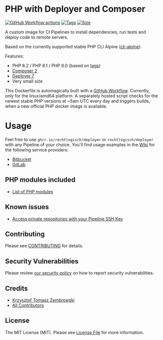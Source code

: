 # PHP with Deployer and Composer

[![GitHub Workflow actions](https://github.com/rechtlogisch/deployer/workflows/Build%20and%20publish%20Docker%20images/badge.svg)](https://github.com/rechtlogisch/deployer/actions)
[![Tags](https://ghcr-badge.deta.dev/rechtlogisch/deployer/tags)](https://github.com/rechtlogisch/deployer/pkgs/container/deployer)
[![Size](https://ghcr-badge.deta.dev/rechtlogisch/deployer/size?tag=latest)](https://github.com/rechtlogisch/deployer/pkgs/container/php-with-ffi/?tag=latest)

A custom image for CI Pipelines to install dependencies, run tests and deploy code to remote servers.  

Based on the currently supported stable PHP CLI Alpine ([cli-alpine](https://github.com/docker-library/docs/blob/master/php/README.md#supported-tags-and-respective-dockerfile-links)).

Features:
- PHP 8.2 / PHP 8.1 / PHP 8.0 (based on [tags](https://hub.docker.com/repository/docker/rechtlogisch/deployer/tags))
- [Composer 2](https://getcomposer.org/)
- [Deployer 7](https://deployer.org/)
- Very small size

This Dockerfile is automagically built with a [GitHub Workflow](.github/workflows/build-and-publish.yml). Currently, only for the linux/amd64 platform. A separately hosted script checks for the newest stable PHP versions at ~5am UTC every day and triggers builds, when a new official PHP docker image is available.

# Usage

Feel free to use `ghcr.io/rechtlogisch/deployer` or `rechtlogisch/deployer` with any Pipeline of your choice. You'll find usage examples in the [Wiki](../../wiki) for the following service providers:

* [Bitbucket](../../wiki/Bitbucket-Pipeline)
* [GitLab](../../wiki/GitLab-Pipeline)

## PHP modules included

* [List of PHP modules](../../wiki/List-of-PHP-modules)

## Known issues

* [Access private repositories with your Pipeline SSH Key](../../wiki/Access-private-repositories-with-your-Pipeline-SSH-Key)

## Contributing

Please see [CONTRIBUTING](.github/CONTRIBUTING.md) for details.

## Security Vulnerabilities

Please review [our security policy](../../security/policy) on how to report security vulnerabilities.

## Credits

- [Krzysztof Tomasz Zembrowski](https://github.com/zembrowski)
- [All Contributors](../../contributors)

## License

The MIT License (MIT). Please see [License File](LICENSE.md) for more information.
